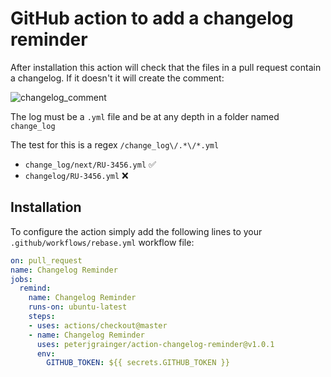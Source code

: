 # GitHub action to add a changelog reminder

After installation this action will check that the files in a pull request contain a changelog. If it doesn't it will create the comment:

![changelog_comment](https://user-images.githubusercontent.com/1332395/64420560-76021d80-d097-11e9-936c-e1fc9e92fbfb.png)

The log must be a `.yml` file and be at any depth in a folder named `change_log`

The test for this is a regex `/change_log\/.*\/*.yml`

- `change_log/next/RU-3456.yml` ✅
- `changelog/RU-3456.yml` ❌

## Installation

To configure the action simply add the following lines to your `.github/workflows/rebase.yml` workflow file:

```yml
on: pull_request
name: Changelog Reminder
jobs:
  remind:
    name: Changelog Reminder
    runs-on: ubuntu-latest
    steps:
    - uses: actions/checkout@master
    - name: Changelog Reminder
      uses: peterjgrainger/action-changelog-reminder@v1.0.1
      env:
        GITHUB_TOKEN: ${{ secrets.GITHUB_TOKEN }}
```
